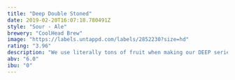 ```yaml
---
title: "Deep Double Stoned"
date: 2019-02-20T16:07:18.780491Z
style: "Sour - Ale"
brewery: "CoolHead Brew"
image: "https://labels.untappd.com/labels/2852230?size=hd"
rating: "3.96"
description: "We use literally tons of fruit when making our DEEP series beers. This one is a Double Stone Fruited Imperial Berliner Weisse brewed with insane amount of peach & apricots. Soured with our house lacto culture, we also added a good chunk of oats and milk sugar for extra creaminess. Store cold and drink fresh!"
abv: "6.0"
ibu: "0"
---
```

